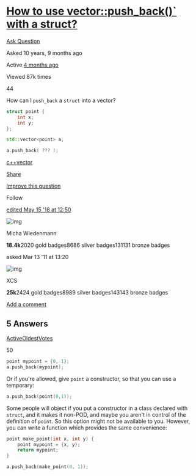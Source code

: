 # [How to use vector::push_back()` with a struct?](https://stackoverflow.com/questions/5289597/how-to-use-vectorpush-back-with-a-struct)

[Ask Question](https://stackoverflow.com/questions/ask)

Asked 10 years, 9 months ago

Active [4 months ago](https://stackoverflow.com/questions/5289597/how-to-use-vectorpush-back-with-a-struct?lastactivity)

Viewed 87k times

44

How can I `push_back` a `struct` into a vector?

```cpp
struct point {
    int x;
    int y;
};

std::vector<point> a;

a.push_back( ??? );
```

[c++](https://stackoverflow.com/questions/tagged/c%2b%2b)[vector](https://stackoverflow.com/questions/tagged/vector)

[Share](https://stackoverflow.com/q/5289597)

[Improve this question](https://stackoverflow.com/posts/5289597/edit)

Follow

[edited May 15 '18 at 12:50](https://stackoverflow.com/posts/5289597/revisions)

![img](https://www.gravatar.com/avatar/bd4c9461f2d17a884fba66eeed20e320?s=64&d=identicon&r=PG)

Micha Wiedenmann

**18.4k**2020 gold badges8686 silver badges131131 bronze badges

asked Mar 13 '11 at 13:20

![img](https://i.stack.imgur.com/v5HaT.png?s=64&g=1)

XCS

**25k**2424 gold badges8989 silver badges143143 bronze badges

[Add a comment](https://stackoverflow.com/questions/5289597/how-to-use-vectorpush-back-with-a-struct#)

## 5 Answers

[Active](https://stackoverflow.com/questions/5289597/how-to-use-vectorpush-back-with-a-struct?answertab=active#tab-top)[Oldest](https://stackoverflow.com/questions/5289597/how-to-use-vectorpush-back-with-a-struct?answertab=oldest#tab-top)[Votes](https://stackoverflow.com/questions/5289597/how-to-use-vectorpush-back-with-a-struct?answertab=votes#tab-top)

50

```cpp
point mypoint = {0, 1};
a.push_back(mypoint);
```

Or if you're allowed, give `point` a constructor, so that you can use a temporary:

```cpp
a.push_back(point(0,1));
```

Some people will object if you put a constructor in a class declared with `struct`, and it makes it non-POD, and maybe you aren't in control of the definition of `point`. So this option might not be available to you. However, you can write a function which provides the same convenience:

```cpp
point make_point(int x, int y) {
    point mypoint = {x, y};
    return mypoint;
}

a.push_back(make_point(0, 1));
```